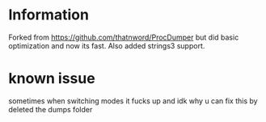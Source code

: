 # Information
Forked from https://github.com/thatnword/ProcDumper but did basic optimization and now its fast. Also added strings3 support.

# known issue
sometimes when switching modes it fucks up and idk why u can fix this by deleted the dumps folder
